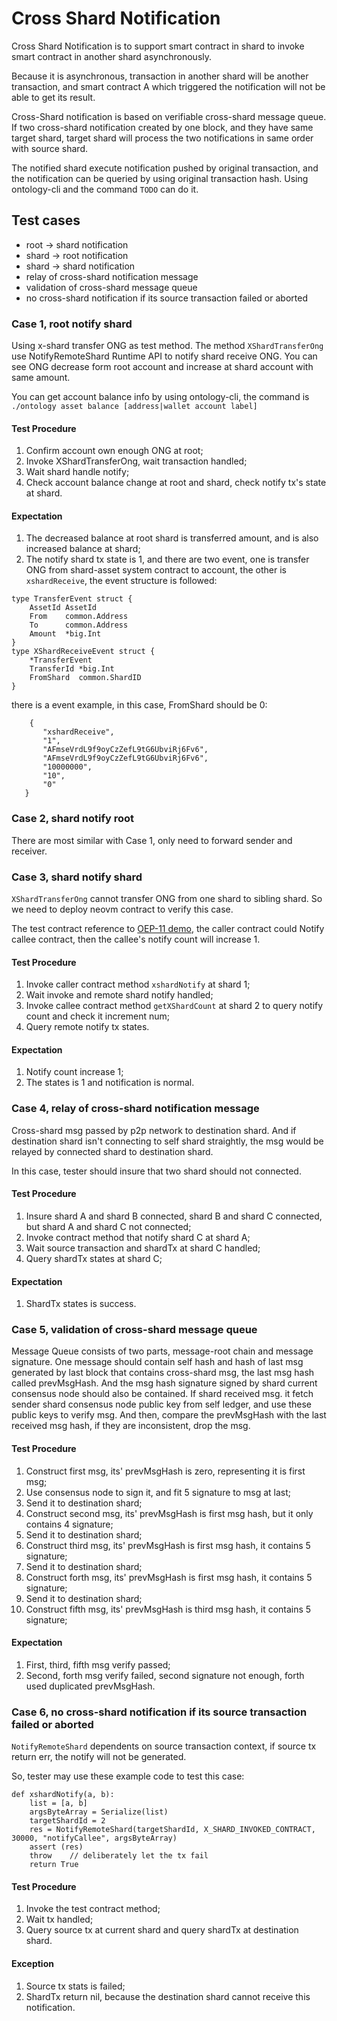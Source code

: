 # Cross Shard Notification

Cross Shard Notification is to support smart contract in shard to invoke smart contract in another shard asynchronously.

Because it is asynchronous, transaction in another shard will be another transaction, and smart contract A which triggered the notification will not be able to get its result.

Cross-Shard notification is based on verifiable cross-shard message queue.
If two cross-shard notification created by one block, and they have same target shard, target shard will process the two notifications in same order with source shard.

The notified shard execute notification pushed by original transaction, and the notification can be queried by using original transaction hash. Using ontology-cli and the command ```TODO``` can do it.

## Test cases

* root -> shard notification
* shard -> root notification
* shard -> shard notification
* relay of cross-shard notification message
* validation of cross-shard message queue
* no cross-shard notification if its source transaction failed or aborted

### Case 1, root notify shard

Using x-shard transfer ONG as test method. The method ```XShardTransferOng``` use NotifyRemoteShard Runtime API to notify shard receive ONG. You can see ONG decrease form root account and increase at shard account with same amount.

You can get account balance info by using ontology-cli, the command is ```./ontology asset balance [address|wallet account label]```

#### Test Procedure

1. Confirm account own enough ONG at root;
2. Invoke XShardTransferOng, wait transaction handled;
3. Wait shard handle notify;
4. Check account balance change at root and shard, check notify tx's state at shard.

#### Expectation

1. The decreased balance at root shard is transferred amount, and is also increased balance at shard;
2. The notify shard tx state is 1, and there are two event, one is transfer ONG from shard-asset system contract to account, the other is ```xshardReceive```, the event structure is followed:
```
type TransferEvent struct {
	AssetId AssetId
	From    common.Address
	To      common.Address
	Amount  *big.Int
}
type XShardReceiveEvent struct {
	*TransferEvent
	TransferId *big.Int
	FromShard  common.ShardID
}
```
there is a event example, in this case, FromShard should be 0:
```
    {
       "xshardReceive",
       "1",
       "AFmseVrdL9f9oyCzZefL9tG6UbviRj6Fv6",
       "AFmseVrdL9f9oyCzZefL9tG6UbviRj6Fv6",
       "10000000",
       "10",
       "0"
   }
```

### Case 2, shard notify root

There are most similar with Case 1, only need to forward sender and receiver.

### Case 3, shard notify shard

```XShardTransferOng``` cannot transfer ONG from one shard to sibling shard. So we need to deploy neovm contract to verify this case.

The test contract reference to [OEP-11 demo](https://github.com/qiluge/ontology-xshard-contract/tree/master/xshardcall), the caller contract could Notify callee contract, then the callee's notify count will increase 1.

#### Test Procedure

1. Invoke caller contract method ```xshardNotify``` at shard 1;
2. Wait invoke and remote shard notify handled;
3. Invoke callee contract method ```getXShardCount```  at shard 2 to query notify count and check it increment num;
4. Query remote notify tx states.

#### Expectation

1. Notify count increase 1;
2. The states is 1 and notification is normal.

### Case 4, relay of cross-shard notification message

Cross-shard msg passed by p2p network to destination shard. And if destination shard isn't connecting to self shard straightly, the msg would be relayed by connected shard to destination shard.

In this case, tester should insure that two shard should not connected.

#### Test Procedure

1. Insure shard A and shard B connected, shard B and shard C connected, but shard A and shard C not connected;
2. Invoke contract method that notify shard C at shard A;
3. Wait source transaction and shardTx at shard C handled;
4. Query shardTx states at shard C;

#### Expectation

1. ShardTx states is success.

### Case 5, validation of cross-shard message queue

Message Queue consists of two parts, message-root chain and message signature. One message should contain self hash and hash of last msg generated by last block that contains cross-shard msg, the last msg
hash called prevMsgHash. And the msg hash signature signed by shard current consensus node should also be contained. If shard received msg. it fetch sender shard consensus node public key from self ledger, and use these public keys to
verify msg. And then, compare the prevMsgHash with the last received msg hash, if they are inconsistent, drop the msg.

#### Test Procedure

1. Construct first msg, its' prevMsgHash is zero, representing it is first msg;
2. Use consensus node to sign it, and fit 5 signature to msg at last;
3. Send it to destination shard;
4. Construct second msg, its' prevMsgHash is first msg hash, but it only contains 4 signature;
5. Send it to destination shard;
6. Construct third msg, its' prevMsgHash is first msg hash, it contains 5 signature;
7. Send it to destination shard;
8. Construct forth msg, its' prevMsgHash is first msg hash, it contains 5 signature;
9. Send it to destination shard;
10. Construct fifth msg, its' prevMsgHash is third msg hash, it contains 5 signature;

#### Expectation

1. First, third, fifth msg verify passed;
2. Second, forth msg verify failed, second signature not enough, forth used duplicated prevMsgHash.

### Case 6, no cross-shard notification if its source transaction failed or aborted

```NotifyRemoteShard``` dependents on source transaction context, if source tx return err, the notify will not be generated.

So, tester may use these example code to test this case:
```
def xshardNotify(a, b):
    list = [a, b]
    argsByteArray = Serialize(list)
    targetShardId = 2
    res = NotifyRemoteShard(targetShardId, X_SHARD_INVOKED_CONTRACT, 30000, "notifyCallee", argsByteArray)
    assert (res)
    throw    // deliberately let the tx fail
    return True
```

#### Test Procedure

1. Invoke the test contract method;
2. Wait tx handled;
3. Query source tx at current shard and query shardTx at destination shard.

#### Exception

1. Source tx stats is failed;
2. ShardTx return nil, because the destination shard cannot receive this notification.